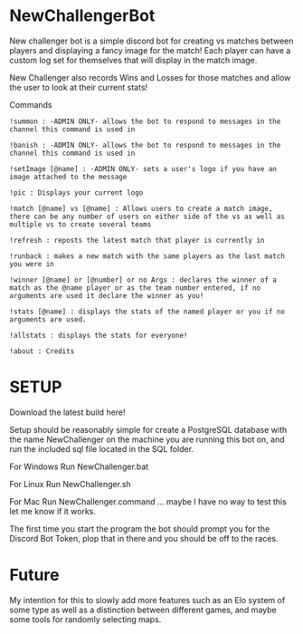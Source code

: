 # NewChallengerBot
New challenger bot is a simple discord bot for creating vs matches between players and displaying a fancy image for the match! Each player can have a custom log set for themselves that will display in the match image.

New Challenger also records Wins and Losses for those matches and allow the user to look at their current stats!

Commands 
```
!summon : -ADMIN ONLY- allows the bot to respond to messages in the channel this command is used in

!banish : -ADMIN ONLY- allows the bot to respond to messages in the channel this command is used in

!setImage [@name] : -ADMIN ONLY- sets a user's logo if you have an image attached to the message

!pic : Displays your current logo

!match [@name] vs [@name] : Allows users to create a match image, there can be any number of users on either side of the vs as well as multiple vs to create several teams

!refresh : reposts the latest match that player is currently in

!runback : makes a new match with the same players as the last match you were in

!winner [@name] or [@number] or no Args : declares the winner of a match as the @name player or as the team number entered, if no arguments are used it declare the winner as you!

!stats [@name] : displays the stats of the named player or you if no arguments are used.

!allstats : displays the stats for everyone!

!about : Credits

```

# SETUP

Download the latest build here!

Setup should be reasonably simple for create a PostgreSQL database with the name NewChallenger on the machine you are running this bot on, and run the included sql file located in the SQL folder.

For Windows Run NewChallenger.bat

For Linux Run NewChallenger.sh

For Mac Run NewChallenger.command ... maybe I have no way to test this let me know if it works.

The first time you start the program the bot should prompt you for the Discord Bot Token, plop that in there and you should be off to the races.

# Future

My intention for this to slowly add more features such as an Elo system of some type as well as a distinction between different games, and maybe some tools for randomly selecting maps.
